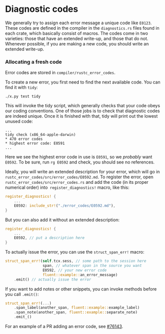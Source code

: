 # Diagnostic codes
We generally try to assign each error message a unique code like `E0123`. These
codes are defined in the compiler in the `diagnostics.rs` files found in each
crate, which basically consist of macros. The codes come in two varieties: those
that have an extended write-up, and those that do not. Whenever possible, if you
are making a new code, you should write an extended write-up.

### Allocating a fresh code

Error codes are stored in `compiler/rustc_error_codes`.

To create a new error, you first need to find the next available
code. You can find it with `tidy`:

```
./x.py test tidy
```

This will invoke the tidy script, which generally checks that your code obeys
our coding conventions. One of those jobs is to check that diagnostic codes are
indeed unique. Once it is finished with that, tidy will print out the lowest
unused code:

```
...
tidy check (x86_64-apple-darwin)
* 470 error codes
* highest error code: E0591
...
```

Here we see the highest error code in use is `E0591`, so we _probably_ want
`E0592`. To be sure, run `rg E0592` and check, you should see no references.

Ideally, you will write an extended description for your error,
which will go in `rustc_error_codes/src/error_codes/E0592.md`.
To register the error, open `rustc_error_codes/src/error_codes.rs` and add the
code (in its proper numerical order) into` register_diagnostics!` macro, like
this:

```rust
register_diagnostics! {
    ...
    E0592: include_str!("./error_codes/E0592.md"),
}
```

But you can also add it without an extended description:

```rust
register_diagnostics! {
    ...
    E0592, // put a description here
}
```

To actually issue the error, you can use the `struct_span_err!` macro:

```rust
struct_span_err!(self.tcx.sess, // some path to the session here
                 span, // whatever span in the source you want
                 E0592, // your new error code
                 fluent::example::an_error_message)
    .emit() // actually issue the error
```

If you want to add notes or other snippets, you can invoke methods before you
call `.emit()`:

```rust
struct_span_err!(...)
    .span_label(another_span, fluent::example::example_label)
    .span_note(another_span, fluent::example::separate_note)
    .emit_()
```

For an example of a PR adding an error code, see [#76143].

[#76143]: https://github.com/rust-lang/rust/pull/76143
